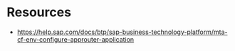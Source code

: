 # Resources
- https://help.sap.com/docs/btp/sap-business-technology-platform/mta-cf-env-configure-approuter-application